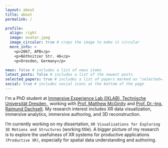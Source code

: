 ```yaml
---
layout: about
title: about
permalink: /

profile:
  align: right
  image: avatar.jpeg
  image_circular: true # crops the image to make it circular
  more_info: >
    <p>2067, APB</p>
    <p>Nöthnitzer Str. 46</p>
    <p>Dresden, Germany</p>

news: false # includes a list of news items
latest_posts: false # includes a list of the newest posts
selected_papers: true # includes a list of papers marked as "selected={true}"
social: true # includes social icons at the bottom of the page
---
```


I'm a PhD student at <a href="http://ixlab.io"> Immersive Experience Lab (IXLAB), Technische Universität Dresden </a>, working with <a href="https://tu-dresden.de/ing/informatik/smt/im/ixlab/team/matthew-mcginity?set_language=en"> Prof. Matthew McGinity</a> and <a href="https://imld.de/en/our-group/team/raimund-dachselt/">Prof. Dr.-Ing. Raimund Dachselt</a>. My research interest includes XR data visualization, immersive analytics, immersive authoring, and 3D reconstruction. 

I’m currently working on my dissertation, `XR Visualizations for Exploring 3D Motions and Structures` (working title). A bigger picture of my research is to explore the usefulness of XR systems for productive applications `(Productive XR)`, especially for spatial data understanding and authoring.